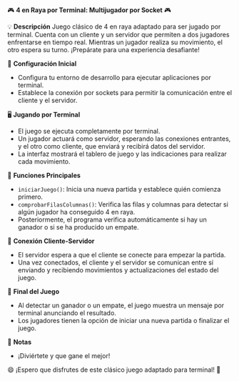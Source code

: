 🎮 **4 en Raya por Terminal: Multijugador por Socket** 🎮

💡 **Descripción**
Juego clásico de 4 en raya adaptado para ser jugado por terminal. Cuenta con un cliente y un servidor que permiten a dos jugadores enfrentarse en tiempo real. Mientras un jugador realiza su movimiento, el otro espera su turno. ¡Prepárate para una experiencia desafiante!

🔧 **Configuración Inicial**
- Configura tu entorno de desarrollo para ejecutar aplicaciones por terminal.
- Establece la conexión por sockets para permitir la comunicación entre el cliente y el servidor.

🖥️ **Jugando por Terminal**
- El juego se ejecuta completamente por terminal.
- Un jugador actuará como servidor, esperando las conexiones entrantes, y el otro como cliente, que enviará y recibirá datos del servidor.
- La interfaz mostrará el tablero de juego y las indicaciones para realizar cada movimiento.

🔄 **Funciones Principales**
- `iniciarJuego()`: Inicia una nueva partida y establece quién comienza primero.
- `comprobarFilasColumnas()`: Verifica las filas y columnas para detectar si algún jugador ha conseguido 4 en raya.
- Posteriormente, el programa verifica automáticamente si hay un ganador o si se ha producido un empate.

🔗 **Conexión Cliente-Servidor**
- El servidor espera a que el cliente se conecte para empezar la partida.
- Una vez conectados, el cliente y el servidor se comunican entre sí enviando y recibiendo movimientos y actualizaciones del estado del juego.

🎉 **Final del Juego**
- Al detectar un ganador o un empate, el juego muestra un mensaje por terminal anunciando el resultado.
- Los jugadores tienen la opción de iniciar una nueva partida o finalizar el juego.

📝 **Notas**
- ¡Diviértete y que gane el mejor!

😄 ¡Espero que disfrutes de este clásico juego adaptado para terminal! 🌟
